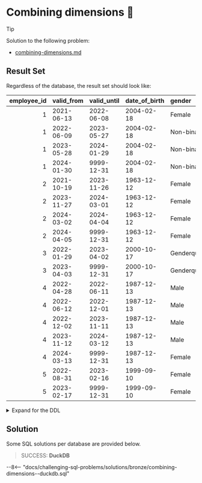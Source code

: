 # Combining dimensions 🔗

> [!TIP]
>
> Solution to the following problem:
>
> - [combining-dimensions.md](../../problems/bronze/combining-dimensions.md)

## Result Set

Regardless of the database, the result set should look like:

| employee_id | valid_from | valid_until | date_of_birth | gender      | ethnicity | job_title           |  salary | email                     | phone        |
| ----------: | :--------- | :---------- | :------------ | :---------- | :-------- | :------------------ | ------: | :------------------------ | :----------- |
|           1 | 2021-06-13 | 2022-06-08  | 2004-02-18    | Female      | Malaysian | Teacher             | 5000.00 | c.perot0@gmail.com        | _null_       |
|           1 | 2022-06-09 | 2023-05-27  | 2004-02-18    | Non-binary  | Malaysian | Teacher             | 5000.00 | c.perot0@gmail.com        | _null_       |
|           1 | 2023-05-28 | 2024-01-29  | 2004-02-18    | Non-binary  | Malaysian | Teacher             | 6000.00 | c.perot0@gmail.com        | _null_       |
|           1 | 2024-01-30 | 9999-12-31  | 2004-02-18    | Non-binary  | Malaysian | Teacher             | 6000.00 | c.perot0@gmail.com        | 1986474151   |
|           2 | 2021-10-19 | 2023-11-26  | 1963-12-12    | Female      | Navajo    | Data Analyst        | 4000.00 | _null_                    | _null_       |
|           2 | 2023-11-27 | 2024-03-01  | 1963-12-12    | Female      | Navajo    | Data Analyst        | 6500.00 | _null_                    | _null_       |
|           2 | 2024-03-02 | 2024-04-04  | 1963-12-12    | Female      | Navajo    | Engineering Manager | 7000.00 | _null_                    | _null_       |
|           2 | 2024-04-05 | 9999-12-31  | 1963-12-12    | Female      | Navajo    | Engineering Manager | 7000.00 | hpicard1@bing.com         | _null_       |
|           3 | 2022-01-29 | 2023-04-02  | 2000-10-17    | Genderqueer | White     | Software Engineer   | 6000.00 | _null_                    | _null_       |
|           3 | 2023-04-03 | 9999-12-31  | 2000-10-17    | Genderqueer | White     | Software Engineer   | 8000.00 | _null_                    | _null_       |
|           4 | 2022-04-28 | 2022-06-11  | 1987-12-13    | Male        | Black     | _null_              |  _null_ | _null_                    | _null_       |
|           4 | 2022-06-12 | 2022-12-01  | 1987-12-13    | Male        | Black     | Founder             |  _null_ | tbayford3@hotmail.co.uk   | 01246 209863 |
|           4 | 2022-12-02 | 2023-11-11  | 1987-12-13    | Male        | Black     | Founder             |  _null_ | tbayford3@hotmail.co.uk   | 01752 492269 |
|           4 | 2023-11-12 | 2024-03-12  | 1987-12-13    | Male        | Black     | Founder             |  _null_ | tmacalinden@hotmail.co.uk | 01270 530950 |
|           4 | 2024-03-13 | 9999-12-31  | 1987-12-13    | Female      | Black     | Founder             |  _null_ | tmacalinden@hotmail.co.uk | 01270 530950 |
|           5 | 2022-08-31 | 2023-02-16  | 1999-09-10    | Female      | Asian     | _null_              |  _null_ | _null_                    | _null_       |
|           5 | 2023-02-17 | 9999-12-31  | 1999-09-10    | Female      | Asian     | _null_              |  _null_ | _null_                    | _null_       |

<details>
<summary>Expand for the DDL</summary>
--8<-- "docs/challenging-sql-problems/solutions/bronze/combining-dimensions.sql"
</details>

## Solution

Some SQL solutions per database are provided below.

<!-- prettier-ignore -->
> SUCCESS: **DuckDB**
>
--8<-- "docs/challenging-sql-problems/solutions/bronze/combining-dimensions--duckdb.sql"
